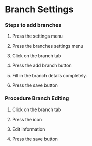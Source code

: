 # Branch Settings

### Steps to add branches





1. Press the settings menu
2. Press the branches settings menu
3. Click on the branch tab
4. Press the add branch button



1. Fill in the branch details completely.
2. Press the save button

### Procedure Branch Editing





1. Click on the branch tab
2. Press the icon





1. Edit information
2. Press the save button
